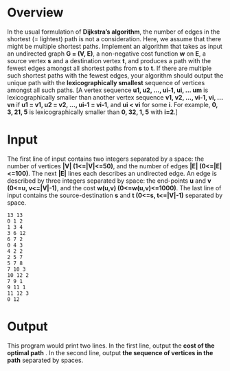 # Overview
In the usual formulation of **Dijkstra’s algorithm**, the number of edges in the shortest (= lightest) path is not a consideration. Here, we assume that there might be multiple shortest paths. Implement an algorithm that takes as input an undirected graph **G = (V, E)**, a non-negative cost function **w** on **E**, a source vertex **s** and a destination vertex **t**, and produces a path with the fewest edges amongst all shortest paths from **s** to **t**. If there are multiple such shortest paths with the fewest edges, your algorithm should output the unique path with the **lexicographically smallest** sequence of vertices amongst all such paths. [A vertex sequence **u1, u2, ..., ui-1, ui, ... um** is lexicographically smaller than another vertex sequence **v1, v2, ..., vi-1, vi, ... vn** if **u1 = v1, u2 = v2, ..., ui-1 = vi-1**, and **ui < vi** for some **i**. For example, **0, 3, 21, 5** is lexicographically smaller than **0, 32, 1, 5** with **i=2**.]
# Input 
The first line of input contains two integers separated by a space: the number of vertices **|V| (1<=|V|<=50)**, and the number of edges **|E| (0<=|E|<=100)**. The next **|E|** lines each describes an undirected edge. An edge is described by three integers separated by space: the end-points **u** and **v (0<=u, v<=|V|-1)**, and the cost **w(u,v) (0<=w(u,v)<=1000)**. The last line of input contains the source-destination **s** and **t (0<=s, t<=|V|-1)** separated by space.
```
13 13
0 1 2
1 3 4
3 6 12
6 7 2
0 4 3
4 2 2
2 5 7
5 7 8
7 10 3
10 12 2
7 9 1
9 11 1
11 12 3
0 12
```
# Output
This program would print two lines. In the first line, output the **cost of the optimal path** . In the second line, output **the sequence of vertices in the path** separated by spaces. 
